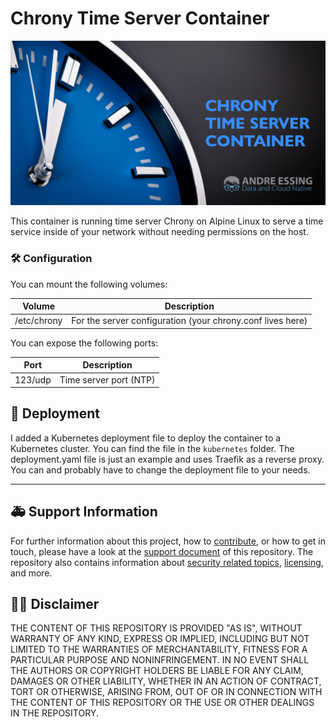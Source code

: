 # Chrony Time Server Container

![](/.github/media/repository-open-graph-image.png)

This container is running time server Chrony on Alpine Linux to serve a time service inside of your network without needing permissions on the host.

### :hammer_and_wrench: Configuration

You can mount the following volumes:

| Volume      | Description                                                |
| ----------- | ---------------------------------------------------------- |
| /etc/chrony | For the server configuration (your chrony.conf lives here) |

You can expose the following ports:

| Port    | Description            |
| ------- | ---------------------- |
| 123/udp | Time server port (NTP) |

## :rocket: Deployment

I added a Kubernetes deployment file to deploy the container to a Kubernetes cluster. You can find the file in the `kubernetes` folder.
The deployment.yaml file is just an example and uses Traefik as a reverse proxy. You can and probably have to change the deployment file to your needs.

---

## :ambulance: Support Information

For further information about this project, how to [contribute](docs/CONTRIBUTING.md), or how to get in touch, please have a look at the [support document](docs/SUPPORT.md) of this repository. The repository also contains information about [security related topics](docs/SECURITY.md), [licensing](LICENSE), and more.

## :man_judge: Disclaimer

THE CONTENT OF THIS REPOSITORY IS PROVIDED "AS IS", WITHOUT WARRANTY OF ANY KIND, EXPRESS OR IMPLIED, INCLUDING BUT NOT LIMITED TO THE WARRANTIES OF MERCHANTABILITY, FITNESS FOR A PARTICULAR PURPOSE AND NONINFRINGEMENT. IN NO EVENT SHALL THE AUTHORS OR COPYRIGHT HOLDERS BE LIABLE FOR ANY CLAIM, DAMAGES OR OTHER LIABILITY, WHETHER IN AN ACTION OF CONTRACT, TORT OR OTHERWISE, ARISING FROM, OUT OF OR IN CONNECTION WITH THE CONTENT OF THIS REPOSITORY OR THE USE OR OTHER DEALINGS IN THE REPOSITORY.
